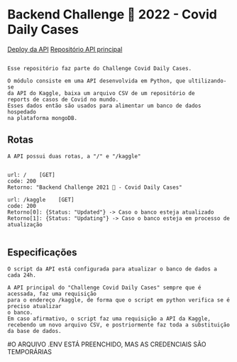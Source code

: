 # Backend Challenge 🏅 2022 - Covid Daily Cases


[Deploy da API](https://kaggleapi.herokuapp.com)
[Repositório API principal](https://github.com/t4rcisio/Covid-Daily-Cases)

```

Esse repositório faz parte do Challenge Covid Daily Cases.

O módulo consiste em uma API desenvolvida em Python, que ultilizando-se 
da API do Kaggle, baixa um arquivo CSV de um repositório de 
reports de casos de Covid no mundo.
Esses dados então são usados para alimentar um banco de dados hospedado
na plataforma mongoDB.
```

## Rotas
```
A API possui duas rotas, a "/" e "/kaggle"


url: /    [GET]
code: 200
Retorno: "Backend Challenge 2021 🏅 - Covid Daily Cases"

url: /kaggle    [GET]
code: 200
Retorno[0]: {Status: "Updated"} -> Caso o banco esteja atualizado
Retorno[1]: {Status: "Updating"} -> Caso o banco esteja em processo de atualização


```


## Especificações

```
O script da API está configurada para atualizar o banco de dados a 
cada 24h.

A API principal do "Challenge Covid Daily Cases" sempre que é acessada, faz uma requisição
para o endereço /kaggle, de forma que o script em python verifica se é preciso atualizar 
o banco.
Em caso afirmativo, o script faz uma requisição a API da Kaggle, recebendo um novo arquivo CSV, e postriormente faz toda a substituição da base de dados.

```

#O ARQUIVO .ENV ESTÁ PREENCHIDO, MAS AS CREDENCIAIS SÃO TEMPORÁRIAS



